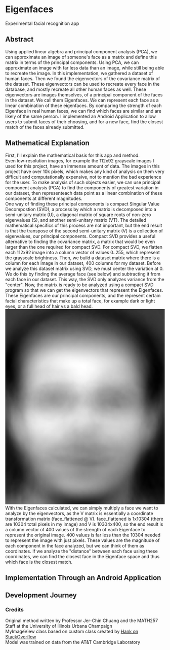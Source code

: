 # Eigenfaces
Experimental facial recognition app  

## Abstract
Using applied linear algebra and principal component analysis (PCA), we can approximate an image of someone's face as a matrix and define this matrix in terms of the principal components. Using PCA, we can approximate
an image with far less data than an image, while still being able to recreate the image. In this implementation, we gathered a dataset of human faces. Then we found the eigenvectors of the covariance matrix of the dataset. 
These eigenvectors can be used to recreate every face in the database, and mostly recreate all other human faces as well. These eigenvectors are images themselves, of a principal component of the faces in the dataset. We call
them Eigenfaces. We can represent each face as a linear combination of these eigenfaces. By comparing the strength of each Eigenface in real human faces, we can find which faces are similar and are likely of the same person.
I implemented an Android Application to allow users to submit faces of their choosing, and for a new face, find the closest match of the faces already submitted.

## Mathematical Explanation
First, I'll explain the mathematical basis for this app and method.  
Even low-resolution images, for example the 112x92 grayscale images I used for this project, have an immense amount of data. The images in this project have over 10k pixels, which makes any kind of analysis on them very difficult and computationally expensive, not to mention the bad experience for the user. To make analysis of such objects easier, we can use principal component analysis (PCA) to find the components of greatest variation in our dataset, then representeach data point as a linear combination of these components at different magnitudes.  
One way of finding these principal components is compact Singular Value Decompostion (SVD), a process by which a matrix is decomposed into a semi-unitary matrix (U), a diagonal matrix of square roots of non-zero eigenvalues (S), and another semi-unitary matrix (VT). The detailed mathematical specifics of this process are not important, but the end result is that the transpose of the second semi-unitary matrix (V) is a collection of eigenvalues, our principal components. Compact SVD provides a useful alternative to finding the covariance matrix, a matrix that would be even larger than the one required for compact SVD. For compact SVD, we flatten each 112x92 image into a column vector of values 0..255, which represent the grayscale brightness. Then, we build a dataset matrix where there is a column for each image in our dataset, 400 columns for my dataset. Before we analyze this dataset matrix using SVD, we must center the variation at 0. We do this by finding the average face (see below) and subtracting it from each face in our dataset. This way, the SVD only analyzes variance from the "center". Now, the matrix is ready to be analyzed using a compact SVD program so that we can get the eigenvectors that represent the Eigenfaces. These Eigenfaces are our principal components, and the represent certain facial characteristics that make up a total face, for example dark or light eyes, or a full head of hair vs a bald head.  
![average face](app/src/main/res/drawable/eigenface_logo.png)  
With the Eigenfaces calculated, we can simply multiply a face we want to analyze by the eigenvectors, as the V matrix is essentially a coordinate transformation matrix (face_flattened @ V). face_flattened is 1x10304 (there are 10304 total pixels in my image) and V is 10304x400, so the end result is a column vector of 400 values of the strength of each Eigenface to represent the original image. 400 values is far less than the 10304 needed to represent the image with just pixels. These values are the magnitude of each component in the face analyzed, but we can think of them as coordinates. If we analyze the "distance" between each face using these coordinates, we can find the closest face in the Eigenface space and thus which face is the closest match.

## Implementation Through an Android Application

## Development Journey


### Credits
Original method written by Professor Jer-Chin Chuang and the MATH257 Staff at the University of Illinois Urbana Champaign  
MyImageView class based on custom class created by [Hank on StackOverflow](https://stackoverflow.com/questions/12169905/zoom-and-panning-imageview-android)  
Model was trained on data from the AT&T Cambridge Laboratory
